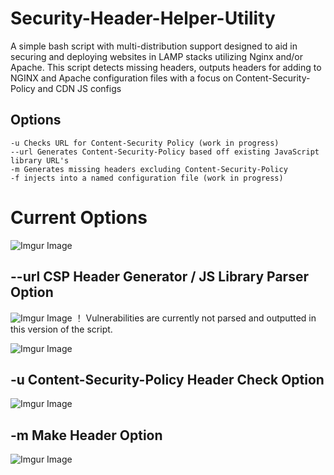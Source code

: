 # Security-Header-Helper-Utility
A simple bash script with multi-distribution support designed to aid in securing and deploying websites in LAMP stacks utilizing Nginx and/or Apache. This script detects missing headers, outputs headers for adding to NGINX and Apache configuration files with a focus on Content-Security-Policy and CDN JS configs 

## Options
```
-u Checks URL for Content-Security Policy (work in progress)
--url Generates Content-Security-Policy based off existing JavaScript library URL's
-m Generates missing headers excluding Content-Security-Policy
-f injects into a named configuration file (work in progress)
```

# Current Options
![Imgur Image](https://i.imgur.com/WxL4q3C.png)

## --url CSP Header Generator / JS Library Parser Option
![Imgur Image](https://i.imgur.com/sS4dv7m.png)
！ Vulnerabilities are currently not parsed and outputted in this version of the script.

![Imgur Image](https://i.imgur.com/QxiKKqB.png)
## -u Content-Security-Policy Header Check Option
![Imgur Image](https://i.imgur.com/uERXM3g.png)
## -m Make Header Option
![Imgur Image](https://i.imgur.com/dOXnXIU.png)
